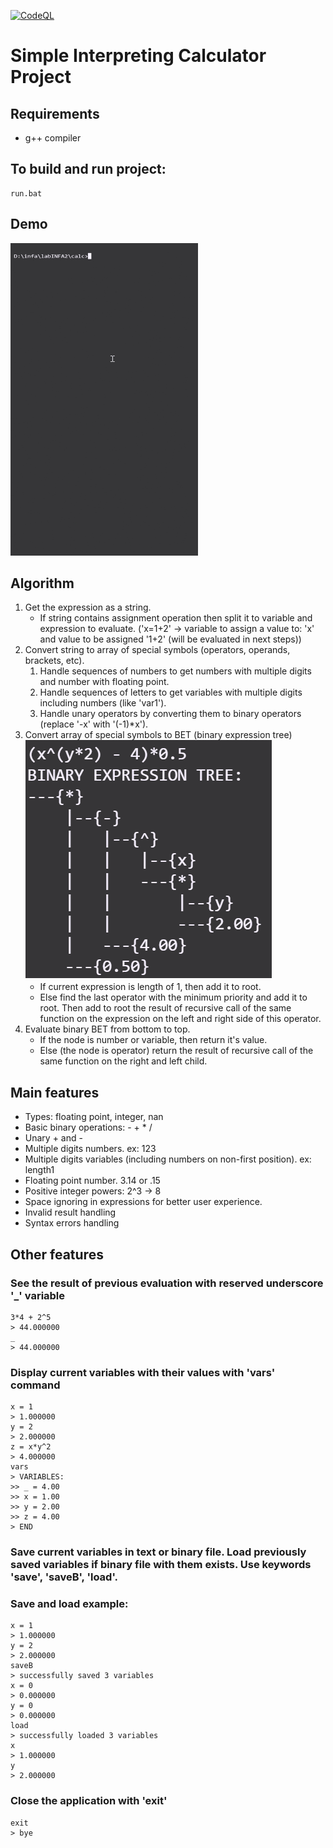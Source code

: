 [![CodeQL](https://github.com/Plasmaa0/simpleCalculator/actions/workflows/codeql-analysis.yml/badge.svg)](https://github.com/Plasmaa0/simpleCalculator/actions/workflows/codeql-analysis.yml)
# Simple Interpreting Calculator Project

## Requirements
 - g++ compiler

## To build and run project:
```
run.bat
```

## Demo
<img src="docs/example1.gif" alt="example1" width="300" height="500"/>

## Algorithm
1. Get the expression as a string.
   - If string contains assignment operation then split it to variable and expression to evaluate. ('x=1+2' -> variable to assign a value to: 'x' and value to be assigned '1+2' (will be evaluated in next steps))
2. Convert string to array of special symbols (operators, operands, brackets, etc).
   1. Handle sequences of numbers to get numbers with multiple digits and number with floating point.
   2. Handle sequences of letters to get variables with multiple digits including numbers (like 'var1').
   3. Handle unary operators by converting them to binary operators (replace '-x' with '(-1)*x').
3. Convert array of special symbols to BET (binary expression tree) ![BET](docs/example2.png)
   - If current expression is length of 1, then add it to root.
   - Else find the last operator with the minimum priority and add it to root. Then add to root the result of recursive call of the same function on the expression on the left and right side of this operator.
4. Evaluate binary BET from bottom to top.
   - If the node is number or variable, then return it's value.
   - Else (the node is operator) return the result of recursive call of the same function on the right and left child.

## Main features
- Types: floating point, integer, nan
- Basic binary operations: - + * /
- Unary + and -
- Multiple digits numbers. ex: 123
- Multiple digits variables (including numbers on non-first position). ex: length1
- Floating point number. 3.14 or .15
- Positive integer powers: 2^3 -> 8
- Space ignoring in expressions for better user experience.
- Invalid result handling
- Syntax errors handling

## Other features

### See the result of previous evaluation with reserved underscore '_' variable
```
3*4 + 2^5
> 44.000000
_
> 44.000000
```

### Display current variables with their values with 'vars' command
```
x = 1
> 1.000000
y = 2
> 2.000000
z = x*y^2
> 4.000000
vars
> VARIABLES:
>> _ = 4.00
>> x = 1.00
>> y = 2.00
>> z = 4.00
> END
```

### Save current variables in text or binary file. Load previously saved variables if binary file with them exists. Use keywords 'save', 'saveB', 'load'.
### Save and load example:
```
x = 1
> 1.000000
y = 2
> 2.000000
saveB
> successfully saved 3 variables
x = 0
> 0.000000
y = 0
> 0.000000
load
> successfully loaded 3 variables
x
> 1.000000
y
> 2.000000
```


### Close the application with 'exit'
```
exit
> bye
```
